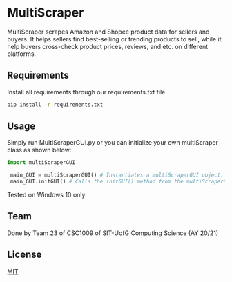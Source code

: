 # MultiScraper

MultiScraper scrapes Amazon and Shopee product data for sellers and buyers. It helps sellers find best-selling or trending products to sell, while it help buyers cross-check product prices, reviews, and etc. on different platforms.

## Requirements

Install all requirements through our requirements.txt file

```bash
pip install -r requirements.txt
```

## Usage

Simply run MultiScraperGUI.py or you can initialize your own multiScraper class as shown below:

```python
import multiScraperGUI

 main_GUI = multiScraperGUI() # Instantiates a multiScraperGUI object.
 main_GUI.initGUI() # Calls the initGUI() method from the multiScraperGUI() class which starts up the GUI.
```

Tested on Windows 10 only.

## Team
Done by Team 23 of CSC1009 of SIT-UofG Computing Science (AY 20/21)

## License
[MIT](https://choosealicense.com/licenses/mit/)
